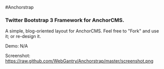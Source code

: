 #Anchorstrap

### Twitter Bootstrap 3 Framework for AnchorCMS.

A simple, blog-oriented layout for AnchorCMS. Feel free to "Fork" and use it; or re-design it.

Demo: N/A

Screenshot: https://raw.github.com/WebGantry/Anchorstrap/master/screenshot.png
